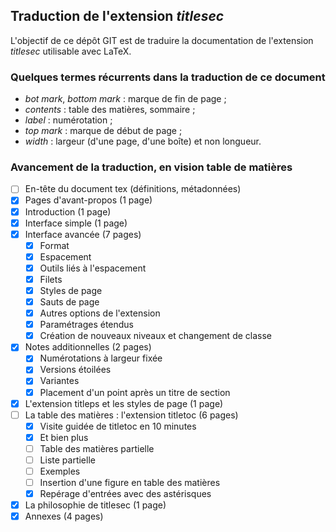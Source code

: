 ## Traduction de l'extension *titlesec*

L'objectif de ce dépôt GIT est de traduire la documentation de l'extension *titlesec* utilisable avec LaTeX.

### Quelques termes récurrents dans la traduction de ce document
- *bot mark*, *bottom mark* : marque de fin de page ; 
- *contents* : table des matières, sommaire ;
- *label* : numérotation ;
- *top mark* : marque de début de page ; 
- *width* : largeur (d'une page, d'une boîte) et non longueur.

### Avancement de la traduction, en vision table de matières
- [ ] En-tête du document tex (définitions, métadonnées)
- [x] Pages d'avant-propos (1 page)
- [x] Introduction (1 page)
- [x] Interface simple (1 page)
- [x] Interface avancée (7 pages)
  - [x] Format
  - [x] Espacement
  - [x] Outils liés à l'espacement
  - [x] Filets
  - [x] Styles de page
  - [x] Sauts de page
  - [x] Autres options de l'extension
  - [x] Paramétrages étendus
  - [x] Création de nouveaux niveaux et changement de classe
- [x] Notes additionnelles (2 pages)
  - [x] Numérotations à largeur fixée
  - [x] Versions étoilées
  - [x] Variantes
  - [x] Placement d'un point après un titre de section
- [x] L'extension titleps et les styles de page (1 page)
- [ ] La table des matières : l'extension titletoc (6 pages)
  - [x] Visite guidée de titletoc en 10 minutes
  - [x] Et bien plus
  - [ ] Table des matières partielle
  - [ ] Liste partielle
  - [ ] Exemples
  - [ ] Insertion d'une figure en table des matières
  - [x] Repérage d'entrées avec des astérisques
- [x] La philosophie de titlesec (1 page)
- [x] Annexes (4 pages)
